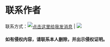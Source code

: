 联系作者
==

联系方式：<a target="_blank" href="http://sighttp.qq.com/authd?IDKEY=8a9beee05e2c5502e045a33376e4a04d7e9f45be06a31616"><img border="0"  src="http://wpa.qq.com/imgd?IDKEY=8a9beee05e2c5502e045a33376e4a04d7e9f45be06a31616&pic=51" alt="点击这里给我发消息" title="点击这里给我发消息" style="vertical-align:middle;line-height:30px;" /></a> | <a target="_blank" href="http://mail.qq.com/cgi-bin/qm_share?t=qm_mailme&email=YwEGDQAIGlJTUlQjEhJNAAwO" style="text-decoration:none;"><img src="http://rescdn.qqmail.com/zh_CN/htmledition/images/function/qm_open/ico_mailme_02.png"/></a> 

**如有侵权内容，请联系本人删除，并出示侵权证明。** 

